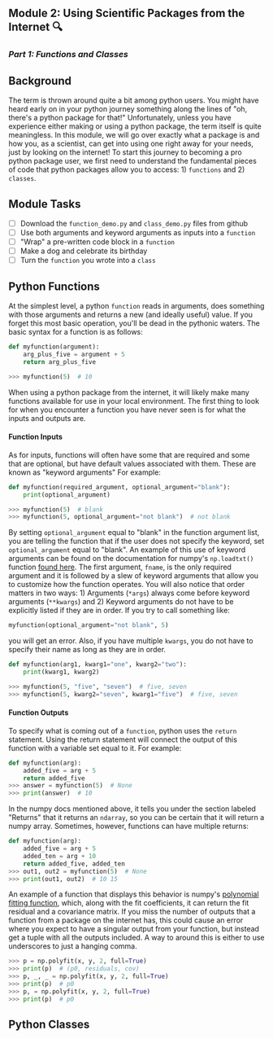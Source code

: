 Module 2: Using Scientific Packages from the Internet :mag:
---
### *Part 1: Functions and Classes*

## Background
The term is thrown around quite a bit among python users. You might have heard early on in your python journey something along the lines of "oh, there's a python package for that!" Unfortunately, unless you have experience either making or using a python package, the term itself is quite meaningless. In this module, we will go over exactly what a package is and how you, as a scientist, can get into using one right away for your needs, just by looking on the internet! To start this journey to becoming a pro python package user, we first need to understand the fundamental pieces of code that python packages allow you to access: 1) `functions` and 2) `classes`.

## Module Tasks
- [ ] Download the `function_demo.py` and `class_demo.py` files from github
- [ ] Use both arguments and keyword arguments as inputs into a `function`
- [ ] "Wrap" a pre-written code block in a `function`
- [ ] Make a dog and celebrate its birthday
- [ ] Turn the `function` you wrote into a `class`

## Python Functions
At the simplest level, a python `function` reads in arguments, does something with those arguments and returns a new (and ideally useful) value. If you forget this most basic operation, you'll be dead in the pythonic waters. The basic syntax for a function is as follows:
```python
def myfunction(argument):
    arg_plus_five = argument + 5
    return arg_plus_five

>>> myfunction(5)  # 10
```
When using a python package from the internet, it will likely make many functions available for use in your local environment. The first thing to look for when you encounter a function you have never seen is for what the inputs and outputs are. 

#### Function Inputs
As for inputs, functions will often have some that are required and some that are optional, but have default values associated with them. These are known as "keyword arguments" For example:
```python
def myfunction(required_argument, optional_argument="blank"):
    print(optional_argument)

>>> myfunction(5)  # blank
>>> myfunction(5, optional_argument="not blank")  # not blank
```
By setting `optional_argument` equal to "blank" in the function argument list, you are telling the function that if the user does not specify the keyword, set `optional_argument` equal to "blank". An example of this use of keyword arguments can be found on the documentation for numpy's `np.loadtxt()` function [found here](https://numpy.org/doc/2.2/reference/generated/numpy.loadtxt.html). The first argument, `fname`, is the only required argument and it is followed by a slew of keyword arguments that allow you to customize how the function operates. You will also notice that order matters in two ways: 1) Arguments (`*args`) always come before keyword arguments (`**kwargs`) and 2) Keyword arguments do not have to be explicitly listed if they are in order. If you try to call something like:
```python
myfunction(optional_argument="not blank", 5)
```
you will get an error. Also, if you have multiple `kwargs`, you do not have to specify their name as long as they are in order.
```python
def myfunction(arg1, kwarg1="one", kwarg2="two"):
    print(kwarg1, kwarg2)

>>> myfunction(5, "five", "seven")  # five, seven
>>> myfunction(5, kwarg2="seven", kwarg1="five")  # five, seven
```

#### Function Outputs
To specify what is coming out of a `function`, python uses the `return` statement. Using the return statement will connect the output of this function with a variable set equal to it. For example:
```python
def myfunction(arg):
    added_five = arg + 5
    return added_five
>>> answer = myfunction(5)  # None
>>> print(answer)  # 10
```
In the numpy docs mentioned above, it tells you under the section labeled "Returns" that it returns an `ndarray`, so you can be certain that it will return a numpy array. Sometimes, however, functions can have multiple returns:
```python
def myfunction(arg):
    added_five = arg + 5
    added_ten = arg + 10
    return added_five, added_ten
>>> out1, out2 = myfunction(5)  # None
>>> print(out1, out2)  # 10 15
```
An example of a function that displays this behavior is numpy's [polynomial fitting function](https://numpy.org/doc/stable/reference/generated/numpy.polyfit.html), which, along with the fit coefficients, it can return the fit residual and a covariance matrix. If you miss the number of outputs that a function from a package on the internet has, this could cause an error where you expect to have a singular output from your function, but instead get a tuple with all the outputs included. A way to around this is either to use underscores to just a hanging comma.
```python
>>> p = np.polyfit(x, y, 2, full=True)
>>> print(p)  # (p0, residuals, cov)
>>> p, _, _ = np.polyfit(x, y, 2, full=True)
>>> print(p)  # p0
>>> p, = np.polyfit(x, y, 2, full=True)
>>> print(p)  # p0
```

## Python Classes
